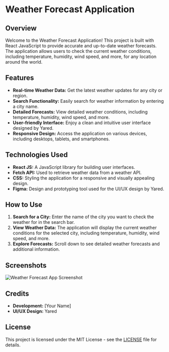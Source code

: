 # Weather Forecast Application

## Overview

Welcome to the Weather Forecast Application! This project is built with React JavaScript to provide accurate and up-to-date weather forecasts. The application allows users to check the current weather conditions, including temperature, humidity, wind speed, and more, for any location around the world.

## Features

- **Real-time Weather Data:** Get the latest weather updates for any city or region.
- **Search Functionality:** Easily search for weather information by entering a city name.
- **Detailed Forecasts:** View detailed weather conditions, including temperature, humidity, wind speed, and more.
- **User-friendly Interface:** Enjoy a clean and intuitive user interface designed by Yared.
- **Responsive Design:** Access the application on various devices, including desktops, tablets, and smartphones.

## Technologies Used

- **React JS:** A JavaScript library for building user interfaces.
- **Fetch API:** Used to retrieve weather data from a weather API.
- **CSS:** Styling the application for a responsive and visually appealing design.
- **Figma:** Design and prototyping tool used for the UI/UX design by Yared.

## How to Use

1. **Search for a City:** Enter the name of the city you want to check the weather for in the search bar.
2. **View Weather Data:** The application will display the current weather conditions for the selected city, including temperature, humidity, wind speed, and more.
3. **Explore Forecasts:** Scroll down to see detailed weather forecasts and additional information.

## Screenshots

![Weather Forecast App Screenshot](path/to/screenshot.png)

## Credits

- **Development:** [Your Name]
- **UI/UX Design:** Yared

## License

This project is licensed under the MIT License - see the [LICENSE](LICENSE) file for details.
